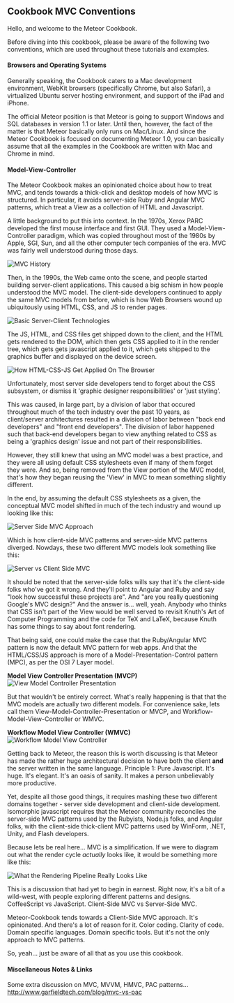 ## Cookbook MVC Conventions


Hello, and welcome to the Meteor Cookbook.

Before diving into this cookbook, please be aware of the following two conventions, which are used throughout these tutorials and examples.


#### Browsers and Operating Systems  
Generally speaking, the Cookbook caters to a Mac development environment, WebKit browsers (specifically Chrome, but also Safari), a virtualized Ubuntu server hosting environment, and support of the iPad and iPhone.  

The official Meteor position is that Meteor is going to support Windows and SQL databases in version 1.1 or later.   Until then, however, the fact of the matter is that Meteor basically only runs on Mac/Linux.  And since the Meteor Cookbook is focused on documenting Meteor 1.0, you can basically assume that all the examples in the Cookbook are written with Mac and Chrome in mind.



#### Model-View-Controller  

The Meteor Cookbook makes an opinionated choice about how to treat MVC, and tends towards a thick-click and desktop models of how MVC is structured. In particular, it avoids server-side Ruby and Angular MVC patterns, which treat a View as a collection of HTML and Javascript.  

A little background to put this into context.  In the 1970s, Xerox PARC developed the first mouse interface and first GUI.  They used a Model-View-Controller paradigm, which was copied throughout most of the 1980s by Apple, SGI, Sun, and all the other computer tech companies of the era.  MVC was fairly well understood during those days.  

![MVC History](https://raw.githubusercontent.com/awatson1978/meteor-cookbook/master/images/MVC%20Cycle%20-%20Traditional%20Model.jpg)

Then, in the 1990s, the Web came onto the scene, and people started building server-client applications. This caused a big schism in how people understood the MVC model.  The client-side developers continued to apply the same MVC models from before, which is how Web Browsers wound up ubiquitously using HTML, CSS, and JS to render pages.  

![Basic Server-Client Technologies](https://raw.githubusercontent.com/awatson1978/meteor-cookbook/master/images/Static%20Website%20Architecture%20-%20Before%20Loading%20Page.jpg)  

The JS, HTML, and CSS files get shipped down to the client, and the HTML gets rendered to the DOM, which then gets CSS applied to it in the render tree, which gets gets javascript applied to it, which gets shipped to the graphics buffer and displayed on the device screen.

![How HTML-CSS-JS Get Applied On The Browser](https://raw.githubusercontent.com/awatson1978/meteor-cookbook/master/images/Static%20Website%20Architecture%20-%20After%20Browser%20Recieves%20Files.jpg)




Unfortunately, most server side developers tend to forget about the CSS subsystem, or dismiss it 'graphic designer responsibilities' or 'just styling'.  

This was caused, in large part, by a division of labor that occured throughout much of the tech industry over the past 10 years, as client/server architectures resulted in a division of labor between "back end developers" and "front end developers".  The division of labor happened such that back-end developers began to view anything related to CSS as being a 'graphics design' issue and not part of their responsibilities.

However, they still knew that using an MVC model was a best practice, and they were all using default CSS stylesheets even if many of them forget they were.  And so, being removed from the View portion of the MVC model, that's how they began reusing the 'View' in MVC to mean something slightly different.  

In the end, by assuming the default CSS stylesheets as a given, the conceptual MVC model shifted in much of the tech industry and wound up looking like this:

![Server Side MVC Approach](https://raw.githubusercontent.com/awatson1978/meteor-cookbook/master/images/Static%20Website%20Architecture%20-%20From%20the%20Server%20Devs%20Perspective.jpg)

Which is how client-side MVC patterns and server-side MVC patterns diverged.  Nowdays, these two different MVC models look something like this:

![Server vs Client Side MVC](https://raw.githubusercontent.com/awatson1978/meteor-cookbook/master/images/Results%20in%20Two%20Different%20MVC%20Models.jpg)

It should be noted that the server-side folks wills say that it's the client-side folks who've got it wrong.  And they'll point to Angular and Ruby and say "look how successful these projects are".  And "are you really questioning Google's MVC design?"  And the answer is... well, yeah.  Anybody who thinks that CSS isn't part of the View would be well served to revisit Knuth's Art of Computer Programming and the code for TeX and LaTeX, because Knuth has some things to say about font rendering.  

That being said, one could make the case that the Ruby/Angular MVC pattern is now the default MVC pattern for web apps.  And that the HTML/CSS/JS approach is more of a Model-Presentation-Control pattern (MPC), as per the OSI 7 Layer model.  

**Model View Controller Presentation (MVCP)**  
![View Model Controller Presentation](https://raw.githubusercontent.com/awatson1978/meteor-cookbook/master/images/View-Model-Controller-Presentation.jpg)

But that wouldn't be entirely correct.  What's really happening is that that the MVC models are actually two different models.  For convenience sake, lets call them View-Model-Controller-Presentation or MVCP, and Workflow-Model-View-Controller or WMVC. 

**Workflow Model View Controller (WMVC)**
![Workflow Model View Controller](https://raw.githubusercontent.com/awatson1978/meteor-cookbook/master/images/Workflow-Model-View-Controller.jpg)

Getting back to Meteor, the reason this is worth discussing is that Meteor has made the rather huge architectural decision to have both the client **and** the server written in the same language.  Principle 1:  Pure Javascript. It's huge.  It's elegant.  It's an oasis of sanity.  It makes a person unbelievably more productive.  

Yet, despite all those good things, it requires mashing these two different domains together - server side development and client-side development.  Isomorphic javascript requires that the Meteor community reconciles the server-side MVC patterns used by the Rubyists, Node.js folks, and Angular folks, with the client-side thick-client MVC patterns used by WinForm, .NET, Unity, and Flash developers.  

Because lets be real here...  MVC is a simplification.  If we were to diagram out what the render cycle *actually* looks like, it would be something more like this:  

![What the Rendering Pipeline Really Looks Like](https://raw.githubusercontent.com/awatson1978/meteor-cookbook/master/images/MVC%20Cycle%20-%20What%20it%20Really%20Looks%20Like.jpg)  


This is a discussion that had yet to begin in earnest.  Right now, it's a bit of a wild-west, with people exploring different patterns and designs.  CoffeeScript vs JavaScript.  Client-Side MVC vs Server-Side MVC.

Meteor-Cookbook tends towards a Client-Side MVC approach.  It's opinionated.  And there's a lot of reason for it.  Color coding.  Clarity of code.  Domain specific languages.  Domain specific tools.  But it's not the only approach to MVC patterns.  

So, yeah... just be aware of all that as you use this cookbook.


#### Miscellaneous Notes & Links  

Some extra discussion on MVC, MVVM, HMVC, PAC patterns...  
http://www.garfieldtech.com/blog/mvc-vs-pac  


